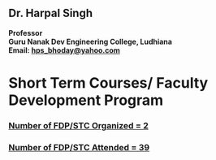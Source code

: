 ## Dr. Harpal Singh
**Professor**  
**Guru Nanak Dev Engineering College, Ludhiana**  
**Email: hps_bhoday@yahoo.com**

# Short Term Courses/ Faculty Development Program

### [Number of FDP/STC Organized = 2](../Documents/Fdpo.pdf)

### [Number of FDP/STC Attended = 39](../Documents/Fdpa.pdf)
